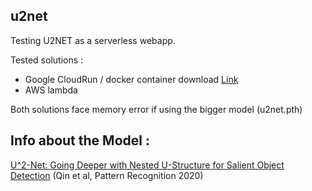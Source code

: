 ## u2net

Testing U2NET as a serverless webapp.

Tested solutions :
- Google CloudRun / docker container download [Link](https://hub.docker.com/r/snat/u2net)
- AWS lambda

Both solutions face memory error if using the bigger model (u2net.pth)

## Info about the Model :

[U^2-Net: Going Deeper with Nested U-Structure for Salient Object Detection](https://github.com/NathanUA/U-2-Net) (Qin et al, Pattern Recognition 2020)
